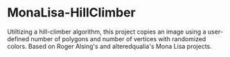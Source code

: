 # MonaLisa-HillClimber
Utiltizing a hill-climber algorithm, this project copies an image using a user-defined number of polygons and number of vertices with randomized colors.
Based on Roger Alsing's and alteredqualia's Mona Lisa projects.
